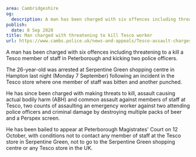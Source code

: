```yaml
area: Cambridgeshire
og:
  description: A man has been charged with six offences including threatening to a kill a Tesco member of staff in Peterborough and kicking two police officers.
publish:
  date: 8 Sep 2020
title: Man charged with threatening to kill Tesco worker
url: https://www.cambs.police.uk/news-and-appeals/Tesco-assault-charges-Sept2020
```

A man has been charged with six offences including threatening to a kill a Tesco member of staff in Peterborough and kicking two police officers.

The 26-year-old was arrested at Serpentine Green shopping centre in Hampton last night (Monday 7 September) following an incident in the Tesco store where one member of staff was bitten and another punched.

He has since been charged with making threats to kill, assault causing actual bodily harm (ABH) and common assault against members of staff at Tesco, two counts of assaulting an emergency worker against two attending police officers and criminal damage by destroying multiple packs of beer and a Perspex screen.

He has been bailed to appear at Peterborough Magistrates' Court on 12 October, with conditions not to contact any member of staff at the Tesco store in Serpentine Green, not to go to the Serpentine Green shopping centre or any Tesco store in the UK.
